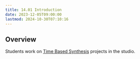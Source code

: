 ```yaml
---
title: 14.01 Introduction
date: 2023-12-05T09:00:00
lastmod: 2024-10-30T07:10:16
---
```


## Overview

Students work on [Time Based Synthesis](../13-time-based-synthesis/13-04-time-based-synthesis-assignment.md) projects in the studio.
